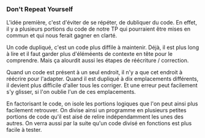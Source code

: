 ### Don't Repeat Yourself

L'idée première, c'est d'éviter de se répéter, de dubliquer du code.
En effet, il y a plusieurs portions du code de notre TP qui pourraient être mises en commun et qui nous ferait gagner en clarté.

Un code dupliqué, c'est un code plus diffile à maintenir.
Déjà, il est plus long à lire et il faut garder plus d'éléméents de contexte en tête pour le comprendre.
Mais ça alourdit aussi les étapes de réécriture / correction.

Quand un code est présent à un seul endroit, il n'y a que cet endroit à réécrire pour l'adapter.
Quand il est dupliqué à dix emplacements différents, il devient plus difficile d'aller tous les corriger.
Et une erreur peut facilement s'y glisser, si l'on oublie l'un de ces emplacements.

En factorisant le code, on isole les portions logiques que l'on peut ainsi plus facilement retrouver.
On divise ainsi un programme en plusieurs petites portions de code qu'il est aisé de relire indépendamment les unes des autres.
On verra aussi par la suite qu'un code divisé en fonctions est plus facile à tester.
